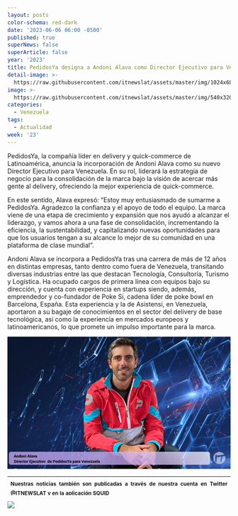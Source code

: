 ```yaml
---
layout: posts
color-schema: red-dark
date: '2023-06-06 06:00 -0500'
published: true
superNews: false
superArticle: false
year: '2023'
title: PedidosYa designa a Andoni Alava como Director Ejecutivo para Venezuela
detail-image: >-
  https://raw.githubusercontent.com/itnewslat/assets/master/img/1024x680/Andoni-Alava-g.jpg
image: >-
  https://raw.githubusercontent.com/itnewslat/assets/master/img/540x320/Andoni-Alava-p.jpg
categories:
  - Venezuela
tags:
  - Actualidad
week: '23'
---
```

PedidosYa, la compañía líder en delivery y quick-commerce de Latinoamérica, anuncia la incorporación de Andoni Alava como su nuevo Director Ejecutivo para Venezuela. En su rol, liderará la estrategia de negocio para la consolidación de la marca bajo la visión de acercar más gente al delivery, ofreciendo la mejor experiencia de quick-commerce.
 
En este sentido, Alava expresó: “Estoy muy entusiasmado de sumarme a PedidosYa. Agradezco la confianza y el apoyo de todo el equipo. La marca viene de una etapa de crecimiento y expansión que nos ayudó a alcanzar el liderazgo, y vamos ahora a una fase de consolidación, incrementando la eficiencia, la sustentabilidad, y capitalizando nuevas oportunidades para que  los usuarios tengan a su alcance lo mejor de su comunidad en una plataforma de clase mundial”. 
 
Andoni Alava se incorpora a PedidosYa tras una carrera de más de 12 años en distintas empresas, tanto dentro como fuera de Venezuela, transitando diversas industrias entre las que destacan Tecnología, Consultoría, Turismo y  Logística. Ha ocupado cargos de primera línea con equipos bajo su dirección, y cuenta con experiencia en startups siendo, además, emprendedor y co-fundador de Poke Si, cadena líder de poke bowl en Barcelona, España. Esta experiencia y la de Asistensi, en Venezuela, aportaron a su bagaje de conocimientos en el sector del delivery de base tecnológica, así como la experiencia en mercados europeos y latinoamericanos, lo que promete un impulso importante para la marca.

![](https://raw.githubusercontent.com/itnewslat/assets/master/img/540x320/Andoni-Alava-p.jpg)

<table style="height: 42px;" width="569">
<tbody>
<tr>
<td style="text-align: justify;"><sub><strong>Nuestras noticias también son publicadas a través de nuestra cuenta en Twitter <a href="https://twitter.com/itnewslat?lang=es">@ITNEWSLAT</a> y en la aplicación <a href="https://squidapp.co/en/">SQUID</a></strong></sub></td>
</tr>
</tbody>
</table>
<img src="https://tracker.metricool.com/c3po.jpg?hash=56f88a41e39ab42c063cc51676587a04"/>